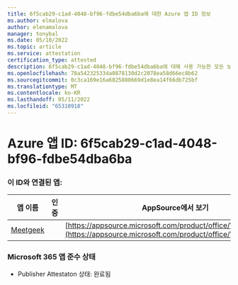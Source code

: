 ```yaml
---
title: 6f5cab29-c1ad-4048-bf96-fdbe54dba6ba에 대한 Azure 앱 ID 정보
ms.author: elmalova
author: elenamalova
manager: tonybal
ms.date: 05/10/2022
ms.topic: article
ms.service: attestation
certification_type: attested
description: 6f5cab29-c1ad-4048-bf96-fdbe54dba6ba에 대해 사용 가능한 모든 보안 및 규정 준수 정보입니다.
ms.openlocfilehash: 78a542325334a0878130d2c2078ea58d66ec8b62
ms.sourcegitcommit: 0c3ca169e16a6825888669d1e8ea14f66db725bf
ms.translationtype: MT
ms.contentlocale: ko-KR
ms.lasthandoff: 05/11/2022
ms.locfileid: "65310918"
---
```

# <a name="azure-app-id-6f5cab29-c1ad-4048-bf96-fdbe54dba6ba"></a>Azure 앱 ID: 6f5cab29-c1ad-4048-bf96-fdbe54dba6ba


### <a name="apps-associated-with-this-id"></a>이 ID와 연결된 앱:
| **앱 이름** | **인증** | **AppSource에서 보기** |
|--------------|---------------|-----------------------|
| [Meetgeek](../forward/WA200003720.md) |  | [https://appsource.microsoft.com/product/office/WA200003720](https://appsource.microsoft.com/product/office/WA200003720) |

### <a name="microsoft-365-app-compliance-status"></a>Microsoft 365 앱 준수 상태
- Publisher Attestaton 상태: 완료됨
